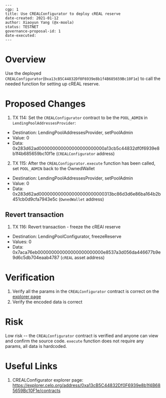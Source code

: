 ```
---
cgp: 1
title: Use CREALConfigurator to deploy cREAL reserve
date-created: 2021-01-12
author: Xiaoyun Yang (@x-moola)
status: TESTNET
governance-proposal-id: 1
date-executed: 
---
```
# Overview
Use the deployed `CREALConfigurator`(`0xa13cB5C44832Df0F6939e8b1f4B685659Bc10F1e`) to call the needed function for setting up cREAL reserve.

# Proposed Changes
1. TX 114: Set the `CREALConfigurator` contract to be the `POOL_ADMIN` in `LendingPoolAddressesProvider`:
- Destination: LendingPoolAddressesProvider, setPoolAdmin
- Value: 0
- Data: 0x283d62ad000000000000000000000000a13cb5c44832df0f6939e8b1f4b685659bc10f1e (`CREALConfigurator` address)

2. TX 115: After the `CREALConfigurator.execute` function has been called, set `POOL_ADMIN` back to the OwnedWallet
- Destination: LendingPoolAddressesProvider, setPoolAdmin
- Value: 0
- Data: 0x283d62ad000000000000000000000000313bc86d3d6e86ba164b2b451cb0d9cfa7943e5c (`OwnedWallet` address)

## Revert transaction
1. TX 116: Revert transaction - freeze the cREAl reserve
- Destination: LendingPoolConfigurator, freezeReserve
- Values: 0
- Data: 0x7aca76eb000000000000000000000000e8537a3d056da446677b9e9d6c5db704eaab4787 (`cREAL` asset address)

# Verification
1. Verify all the params in the `CREALConfigurator` contract is correct on the [explorer page](https://explorer.celo.org/address/0xa13cB5C44832Df0F6939e8b1f4B685659Bc10F1e/contracts)
2. Verify the encoded data is correct
# Risk
Low risk -- the `CREALConfigurator` contract is verified and anyone can view and confirm the source code. `execute` function does not require any params, all data is hardcoded.

# Useful Links
1. CREALConfigurator explorer page: 
https://explorer.celo.org/address/0xa13cB5C44832Df0F6939e8b1f4B685659Bc10F1e/contracts
